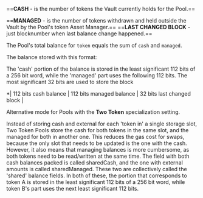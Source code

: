 ==**CASH** - is the number of tokens the Vault currently holds for the Pool.==

==**MANAGED** - is the number of tokens withdrawn and held outside the Vault by the Pool's token Asset Manager.== 
==**LAST CHANGED BLOCK** - just blocknumber when last balance change happened.== 

The Pool's total balance for `token` equals the sum of `cash` and `managed`.

The balance stored with this format:

The 'cash' portion of the balance is stored in the least significant 112 bits of a 256 bit word, while the 'managed' part uses the following 112 bits. The most significant 32 bits are used to store the block

*| 112 bits cash balance | 112 bits managed balance | 32 bits last changed block |


Alternative mode for Pools with the **Two Token** specialization setting.

Instead of storing cash and external for each 'token in' a single storage slot, Two Token Pools store the cash for both tokens in the same slot, and the managed for both in another one. This reduces the gas cost for swaps, because the only slot that needs to be updated is the one with the cash. However, it also means that managing balances is more cumbersome, as both tokens need to be read/written at the same time. The field with both cash balances packed is called sharedCash, and the one with external amounts is called sharedManaged. These two are collectively called the 'shared' balance fields. In both of these, the portion that corresponds to token A is stored in the least significant 112 bits of a 256 bit word, while token B's part uses the next least significant 112 bits.
